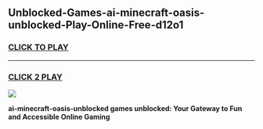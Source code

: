 
## Unblocked-Games-ai-minecraft-oasis-unblocked-Play-Online-Free-d12o1
<h3>
<a href="https://premium76.site?title=ai-minecraft-oasis-unblocked&ref=26A">CLICK TO PLAY</a></h3>
<hr>

<h3>
<a href="https://premium76.site?title=ai-minecraft-oasis-unblocked&ref=26A">CLICK 2 PLAY</a>
  
</h3>

<a href="https://premium76.site?title=ai-minecraft-oasis-unblocked&ref=26A"><img src="https://clearcache.store/games.png"></a>


**ai-minecraft-oasis-unblocked games unblocked: Your Gateway to Fun and Accessible Online Gaming**
